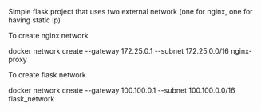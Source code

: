 Simple flask project that uses two external network (one for nginx, one for having static ip)

To create nginx network

docker network create --gateway 172.25.0.1 --subnet 172.25.0.0/16 nginx-proxy

To create flask network

docker network create --gateway 100.100.0.1 --subnet 100.100.0.0/16 flask_network

